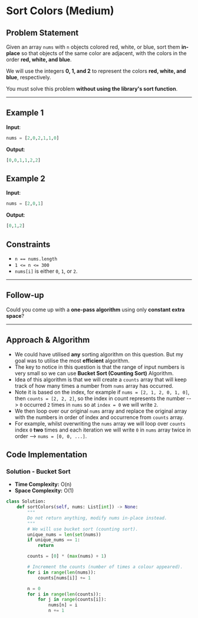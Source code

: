 # Sort Colors (Medium)

## **Problem Statement**

Given an array `nums` with `n` objects colored red, white, or blue, sort them **in-place** so that objects of the same color are adjacent, with the colors in the order **red, white, and blue**.

We will use the integers **0, 1, and 2** to represent the colors **red, white, and blue**, respectively.

You must solve this problem **without using the library's sort function**.

---

## **Example 1**

**Input**:

```python
nums = [2,0,2,1,1,0]
```

**Output**:

```python
[0,0,1,1,2,2]
```

## **Example 2**

**Input**:

```python
nums = [2,0,1]
```

**Output**:

```python
[0,1,2]
```

## **Constraints**

- `n == nums.length`
- `1 <= n <= 300`
- `nums[i]` is either `0`, `1`, or `2`.

---

## **Follow-up**

Could you come up with a **one-pass algorithm** using only **constant extra space**?

---

## Approach & Algorithm

- We could have utilised **any** sorting algorithm on this question. But my goal was to utilise the most **efficient** algorithm.
- The key to notice in this question is that the range of input numbers is very small so we can use **Bucket Sort (Counting Sort)** Algorithm.
- Idea of this algorithm is that we will create a `counts` array that will keep track of how many times a number from `nums` array has occurred.
- Note it is based on the index, for example if `nums = [2, 1, 2, 0, 1, 0]`, then `counts = [2, 2, 2]`, so the index in count represents the number --> `0` occurred `2` times in `nums` so at `index = 0` we will write `2`.
- We then loop over our original `nums` array and replace the original array with the numbers in order of index and occurrence from `counts` array.
- For example, whilst overwriting the `nums` array we will loop over `counts` index `0` **two** times and each iteration we will write `0` in `nums` array twice in order --> `nums = [0, 0, ...]`.

## Code Implementation

### Solution - Bucket Sort

- **Time Complexity:** O(n)
- **Space Complexity:** O(1)

```python
class Solution:
    def sortColors(self, nums: List[int]) -> None:
        """
        Do not return anything, modify nums in-place instead.
        """
        # We will use bucket sort (counting sort).
        unique_nums = len(set(nums))
        if unique_nums == 1:
            return

        counts = [0] * (max(nums) + 1)

        # Increment the counts (number of times a colour appeared).
        for i in range(len(nums)):
            counts[nums[i]] += 1

        n = 0
        for i in range(len(counts)):
            for j in range(counts[i]):
                nums[n] = i
                n += 1
```
